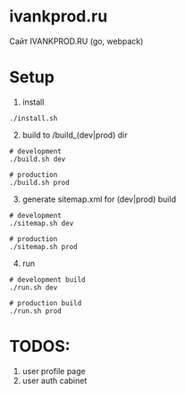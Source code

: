 # ivankprod.ru
Сайт IVANKPROD.RU
(go, webpack)

# Setup
1. install
```shell
./install.sh
```
2. build to /build_(dev|prod) dir
```shell
# development
./build.sh dev

# production
./build.sh prod
```

3. generate sitemap.xml for (dev|prod) build
```shell
# development
./sitemap.sh dev

# production
./sitemap.sh prod
```

4. run
```shell
# development build
./run.sh dev

# production build
./run.sh prod
```

# TODOS:
1. user profile page
2. user auth cabinet
